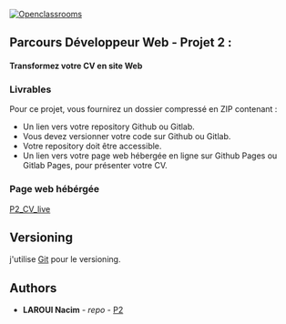 [![Openclassrooms](https://1to1progress.fr/wp-content/uploads/2019/05/openclassrooms-e1557761236158.png)](https://openclassrooms.com)
## Parcours Développeur Web - Projet 2 :
#### Transformez votre CV en site Web

### Livrables

Pour ce projet, vous fournirez un dossier compressé en ZIP contenant :
* Un lien vers votre repository Github ou Gitlab. 
* Vous devez versionner votre code sur Github ou Gitlab.
* Votre repository doit être accessible.
* Un lien vers votre page web hébergée en ligne sur Github Pages ou Gitlab Pages, pour présenter votre CV.
### Page web hébérgée
 [P2_CV_live](https://laroui.github.io/OC-P2/)
## Versioning

j'utilise [Git](https://git-scm.com/) pour le  versioning.

## Authors

* **LAROUI Nacim** - *repo* - [P2](https://github.com/laroui/OC-P2.git)

